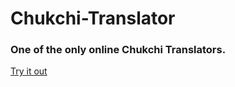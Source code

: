 # Chukchi-Translator
### One of the only online Chukchi Translators.
<a href="https://lb123658.github.io/Chukchi-Translator/">Try it out</a>
